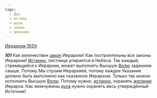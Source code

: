 ```yaml
---
tags:
  - Дух
  - истина
  - воля
  - закон
  - желание
---
```


[Иерархия 1931г](/agni/1931)

___101___
Как величествен [закон](/tag/#закон) Иерархии! Как построительны все законы Иерархии! [Истинно](/tag/#истина), лестница упирается в Небеса. Так каждый, стремящийся к Иерархии, может выполнять Высшую [Волю](/tag/#воля) заданием свыше. Потому Мы строим Иерархией, потому каждое Указание должно быть выполнено как сказанное Иерархом. Только так можно исполнить Высшую [Волю](/tag/#воля). Потому нужно, [истинно](/tag/#истина), охранять [желание](/tag/#желание) Иерарха. Как жемчужины [духа](/tag/#Дух) нужно охранять весь утверждённый Источник!   


